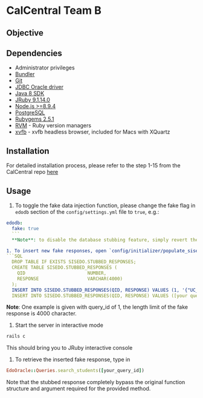 # CalCentral Team B

## Objective

## Dependencies

* Administrator privileges
* [Bundler](http://gembundler.com/rails3.html)
* [Git](https://help.github.com/articles/set-up-git)
* [JDBC Oracle driver](http://www.oracle.com/technetwork/database/enterprise-edition/jdbc-112010-090769.html)
* [Java 8 SDK](http://www.oracle.com/technetwork/java/javase/downloads/index.html)
* [JRuby 9.1.14.0](http://jruby.org/)
* [Node.js >=8.9.4](http://nodejs.org/)
* [PostgreSQL](http://www.postgresql.org/)
* [Rubygems 2.5.1](https://rubygems.org/pages/download)
* [RVM](https://rvm.io/rvm/install/) - Ruby version managers
* [xvfb](http://xquartz.macosforge.org/landing/) - xvfb headless browser, included for Macs with XQuartz

## Installation

For detailed installation process, please refer to the step 1-15 from the CalCentral repo [here](https://github.com/sis-berkeley-edu/calcentral)

## Usage

1. To toggle the fake data injection function, please change the fake flag in `edodb` section of the `config/settings.yml` file to `true`, e.g.:

  ```yml
  edodb:
    fake: true
    ```
    **Note**: to disable the database stubbing feature, simply revert the fake flag to `false`

1. To insert new fake responses, open `config/initializer/populate_sisedo_h2.rb` and edit the insert clauses immediately after `CREATE TABLE SISEDO.STUBBED_RESPONSE`, e.g:
  ```SQL
    DROP TABLE IF EXISTS SISEDO.STUBBED_RESPONSES;
    CREATE TABLE SISEDO.STUBBED_RESPONSES (
      QID                       NUMBER,
      RESPONSE                  VARCHAR(4000)
    );
    INSERT INTO SISEDO.STUBBED_RESPONSES(QID, RESPONSE) VALUES (1, '{"UC_SRCH_CRIT": "Marshall Cremin","STUDENT_ID": "55474201384","CAMPUS_ID": "409668667284169326577928265309","OPRID": "477698031245345903800693789297","LAST_NAME": "Cremin","FIRST_NAME": "Marshall","MIDDLE_NAME": "Kub","UC_PRF_FIRST_NM": "Marshall","UC_PRF_MIDDLE_NM": "Kub","EMAIL_ADDR": "marshallcremin@berkeley.edu","ACAD_PROG": "Doctorate"}');
    INSERT INTO SISEDO.STUBBED_RESPONSES(QID, RESPONSE) VALUES ([your query_id], [your fake response])
  ```
  **Note**: One example is given with query_id of 1, the length limit of the fake response is 4000 character.

1. Start the server in interactive mode
  ```bash
  rails c
  ```
  This should bring you to JRuby interactive console

1. To retrieve the inserted fake response, type in
  ```Ruby
  EdoOracle::Queries.search_students([your_query_id])
  ```
  Note that the stubbed response completely bypass the original function structure and argument required for the provided method.
